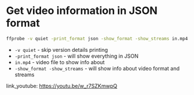 # Get video information in JSON format

```bash
ffprobe -v quiet -print_format json -show_format -show_streams in.mp4
```

- `-v quiet` - skip version details printing
- `-print_format json` - will show everything in JSON
- `in.mp4` - video file to show info about
- `-show_format -show_streams` - will show info about video format and streams


link_youtube: https://youtu.be/w_r7SZKmwpQ
